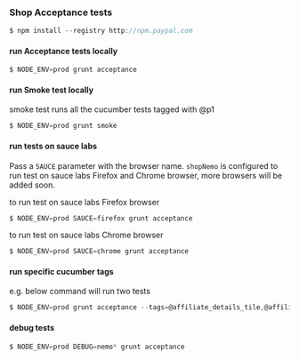 ### Shop Acceptance tests
```javascript
$ npm install --registry http://npm.paypal.com
```

#### run Acceptance tests locally
```javascript
$ NODE_ENV=prod grunt acceptance
```

#### run Smoke test locally
smoke test runs all the cucumber tests tagged with @p1
```javascript
$ NODE_ENV=prod grunt smoke
```

#### run tests on sauce labs
Pass a `SAUCE` parameter with the browser name. `shopNemo` is configured to run test on sauce labs Firefox and Chrome browser, more browsers will be added soon.

to run test on sauce labs Firefox browser
```javascript
$ NODE_ENV=prod SAUCE=firefox grunt acceptance
```

to run test on sauce labs Chrome browser
```javascript
$ NODE_ENV=prod SAUCE=chrome grunt acceptance
```

#### run specific cucumber tags
e.g. below command will run two tests
```javascript
$ NODE_ENV=prod grunt acceptance --tags=@affiliate_details_tile,@affiliate_details_modal
```

#### debug tests
```javascript
$ NODE_ENV=prod DEBUG=nemo* grunt acceptance
```
